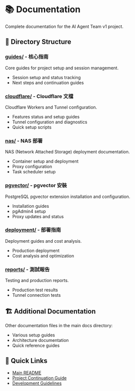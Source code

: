 # 📚 Documentation

Complete documentation for the AI Agent Team v1 project.

## 📂 Directory Structure

### [guides/](./guides/) - 核心指南
Core guides for project setup and session management.
- Session setup and status tracking
- Next steps and continuation guides

### [cloudflare/](./cloudflare/) - Cloudflare 文檔
Cloudflare Workers and Tunnel configuration.
- Features status and setup guides
- Tunnel configuration and diagnostics
- Quick setup scripts

### [nas/](./nas/) - NAS 部署
NAS (Network Attached Storage) deployment documentation.
- Container setup and deployment
- Proxy configuration
- Task scheduler setup

### [pgvector/](./pgvector/) - pgvector 安裝
PostgreSQL pgvector extension installation and configuration.
- Installation guides
- pgAdmin4 setup
- Proxy updates and status

### [deployment/](./deployment/) - 部署指南
Deployment guides and cost analysis.
- Production deployment
- Cost analysis and optimization

### [reports/](./reports/) - 測試報告
Testing and production reports.
- Production test results
- Tunnel connection tests

## 🏗️ Additional Documentation

Other documentation files in the main docs directory:
- Various setup guides
- Architecture documentation
- Quick reference guides

## 🔗 Quick Links

- [Main README](../README.md)
- [Project Continuation Guide](../PROJECT-CONTINUATION.md)
- [Development Guidelines](../CLAUDE.md)
